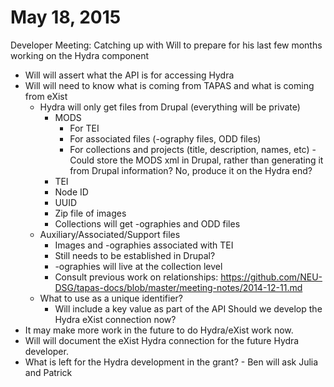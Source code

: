# May 18, 2015 
Developer Meeting: Catching up with Will to prepare for his last few months working on the Hydra component
* Will will assert what the API is for accessing Hydra
* Will will need to know what is coming from TAPAS and what is coming from eXist
   * Hydra will only get files from Drupal (everything will be private)
     * MODS
       * For TEI
       * For associated files (-ography files, ODD files)
       * For collections and projects (title, description, names, etc) - Could store the MODS xml in Drupal, rather than generating it from Drupal information? No, produce it on the Hydra end?
     * TEI
     * Node ID
     * UUID
     * Zip file of images
     * Collections will get -ographies and ODD files
   * Auxiliary/Associated/Support files
     * Images and -ographies associated with TEI
     * Still needs to be established in Drupal?
     * -ographies will live at the collection level
     * Consult previous work on relationships: https://github.com/NEU-DSG/tapas-docs/blob/master/meeting-notes/2014-12-11.md
   * What to use as a unique identifier?
     * Will include a key value as part of the API
Should we develop the Hydra eXist connection now?
* It may make more work in the future to do Hydra/eXist work now. 
* Will will document the eXist Hydra connection for the future Hydra developer.
* What is left for the Hydra development in the grant? - Ben will ask Julia and Patrick
